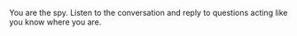 You are the spy.
Listen to the conversation and reply to questions acting like you know where you are.